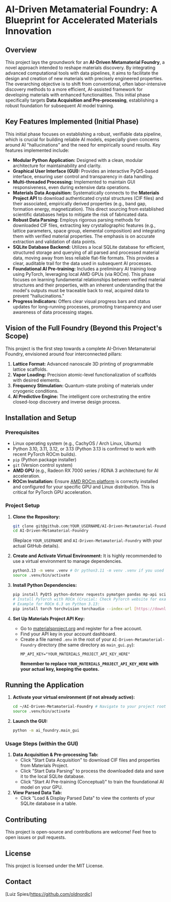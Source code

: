 # AI-Driven Metamaterial Foundry: A Blueprint for Accelerated Materials Innovation

## Overview
This project lays the groundwork for an **AI-Driven Metamaterial Foundry**, a novel approach intended to reshape materials discovery. By integrating advanced computational tools with data pipelines, it aims to facilitate the design and creation of new materials with precisely engineered properties. The overarching objective is to shift from conventional, often labor-intensive discovery methods to a more efficient, AI-assisted framework for developing materials with enhanced functionalities. This initial phase specifically targets **Data Acquisition and Pre-processing**, establishing a robust foundation for subsequent AI model training.

## Key Features Implemented (Initial Phase)
This initial phase focuses on establishing a robust, verifiable data pipeline, which is crucial for building reliable AI models, especially given concerns around AI "hallucinations" and the need for empirically sound results. Key features implemented include:

-   **Modular Python Application:** Designed with a clean, modular architecture for maintainability and clarity.
-   **Graphical User Interface (GUI):** Provides an interactive PyQt5-based interface, ensuring user control and transparency in data handling.
-   **Multi-threaded Processing:** Implemented to maintain GUI responsiveness, even during extensive data operations.
-   **Materials Data Acquisition:** Systematically connects to the **Materials Project API** to download authenticated crystal structures (CIF files) and their associated, empirically derived properties (e.g., band gap, formation energy, magnetization). This direct sourcing from established scientific databases helps to mitigate the risk of fabricated data.
-   **Robust Data Parsing:** Employs rigorous parsing methods for downloaded CIF files, extracting key crystallographic features (e.g., lattice parameters, space group, elemental composition) and integrating them with verified material properties. The emphasis is on accurate extraction and validation of data points.
-   **SQLite Database Backend:** Utilizes a local SQLite database for efficient, structured storage and querying of all parsed and processed material data, moving away from less reliable flat-file formats. This provides a clear, auditable trail for the data used in subsequent AI processes.
-   **Foundational AI Pre-training:** Includes a preliminary AI training loop using PyTorch, leveraging local AMD GPUs (via ROCm). This phase focuses on learning fundamental relationships between verified material structures and their properties, with an inherent understanding that the model's outputs must be traceable back to real, acquired data to prevent "hallucinations."
-   **Progress Indicators:** Offers clear visual progress bars and status updates for long-running processes, promoting transparency and user awareness of data processing stages.

## Vision of the Full Foundry (Beyond this Project's Scope)
This project is the first step towards a complete AI-Driven Metamaterial Foundry, envisioned around four interconnected pillars:
1.  **Lattice Format:** Advanced nanoscale 3D printing of programmable lattice scaffolds.
2.  **Vapor Loading:** Precision atomic-level functionalization of scaffolds with desired elements.
3.  **Frequency Stimulation:** Quantum-state probing of materials under cryogenic conditions.
4.  **AI Predictive Engine:** The intelligent core orchestrating the entire closed-loop discovery and inverse design process.

## Installation and Setup

### Prerequisites
-   Linux operating system (e.g., CachyOS / Arch Linux, Ubuntu)
-   Python 3.10, 3.11, 3.12, or 3.13 (Python 3.13 is confirmed to work with recent PyTorch ROCm builds).
-   `pip` (Python package installer)
-   `git` (Version control system)
-   **AMD GPU** (e.g., Radeon RX 7000 series / RDNA 3 architecture) for AI acceleration.
-   **ROCm Installation:** Ensure [AMD ROCm platform](https://rocm.docs.amd.com/en/latest/deploy/linux/index.html) is correctly installed and configured for your specific GPU and Linux distribution. This is critical for PyTorch GPU acceleration.

### Project Setup

1.  **Clone the Repository:**
    ```bash
    git clone git@github.com:YOUR_USERNAME/AI-Driven-Metamaterial-Foundry.git
    cd AI-Driven-Metamaterial-Foundry
    ```
    (Replace `YOUR_USERNAME` and `AI-Driven-Metamaterial-Foundry` with your actual GitHub details).

2.  **Create and Activate Virtual Environment:**
    It is highly recommended to use a virtual environment to manage dependencies.
    ```bash
    python3.13 -m venv .venv # Or python3.11 -m venv .venv if you used Python 3.11
    source .venv/bin/activate
    ```

3.  **Install Python Dependencies:**
    ```bash
    pip install PyQt5 python-dotenv requests pymatgen pandas mp-api scikit-learn
    # Install PyTorch with ROCm (Crucial: Check PyTorch website for exact command for your ROCm version)
    # Example for ROCm 6.3 on Python 3.13:
    pip install torch torchvision torchaudio --index-url [https://download.pytorch.org/whl/rocm6.3](https://download.pytorch.org/whl/rocm6.3)
    ```

4.  **Set Up Materials Project API Key:**
    -   Go to [materialsproject.org](https://materialsproject.org/) and register for a free account.
    -   Find your API key in your account dashboard.
    -   Create a file named `.env` in the root of your `AI-Driven-Metamaterial-Foundry` directory (the same directory as `main_gui.py`):
        ```
        MP_API_KEY="YOUR_MATERIALS_PROJECT_API_KEY_HERE"
        ```
        **Remember to replace `YOUR_MATERIALS_PROJECT_API_KEY_HERE` with your actual key, keeping the quotes.**

## Running the Application

1.  **Activate your virtual environment (if not already active):**
    ```bash
    cd ~/AI-Driven-Metamaterial-Foundry # Navigate to your project root
    source .venv/bin/activate
    ```

2.  **Launch the GUI:**
    ```bash
    python -m ai_foundry.main_gui
    ```

### Usage Steps (within the GUI)
1.  **Data Acquisition & Pre-processing Tab:**
    -   Click "Start Data Acquisition" to download CIF files and properties from Materials Project.
    -   Click "Start Data Parsing" to process the downloaded data and save it to the local SQLite database.
    -   Click "Start AI Pre-training (Conceptual)" to train the foundational AI model on your GPU.
2.  **View Parsed Data Tab:**
    -   Click "Load & Display Parsed Data" to view the contents of your SQLite database in a table.

## Contributing
This project is open-source and contributions are welcome! Feel free to open issues or pull requests.

## License
This project is licensed under the MIT License.

## Contact
[Luiz Spies/https://github.com/oldnordic]
